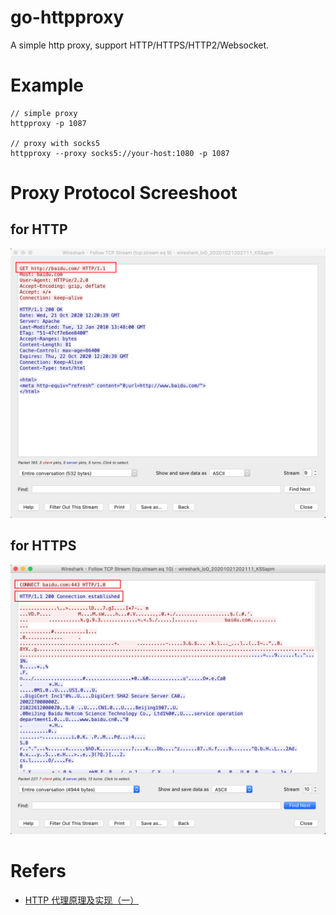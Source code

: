# go-httpproxy
A simple http proxy, support HTTP/HTTPS/HTTP2/Websocket.

# Example
```
// simple proxy
httpproxy -p 1087

// proxy with socks5
httpproxy --proxy socks5://your-host:1080 -p 1087
```

# Proxy Protocol Screeshoot
## for HTTP
![HTTP Protocol](./doc/http.png)

## for HTTPS
![HTTPS Protocol](./doc/https.png)

# Refers
- [HTTP 代理原理及实现（一）](https://imququ.com/post/web-proxy.html)
